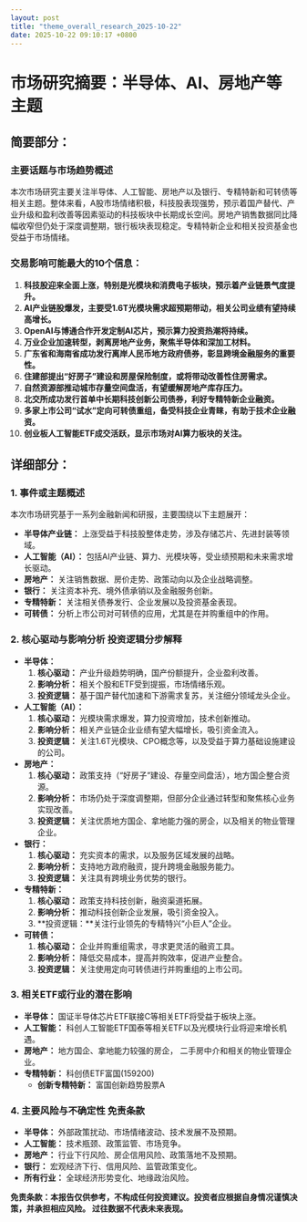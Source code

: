 ```yaml
---
layout: post
title: "theme_overall_research_2025-10-22"
date: 2025-10-22 09:10:17 +0800
---
```


# 市场研究摘要：半导体、AI、房地产等主题

## 简要部分：

### 主要话题与市场趋势概述
本次市场研究主要关注半导体、人工智能、房地产以及银行、专精特新和可转债等相关主题。整体来看，A股市场情绪积极，科技股表现强势，预示着国产替代、产业升级和盈利改善等因素驱动的科技板块中长期成长空间。房地产销售数据同比降幅收窄但仍处于深度调整期，银行板块表现稳定。专精特新企业和相关投资基金也受益于市场情绪。

### 交易影响可能最大的10个信息：

1.  **科技股迎来全面上涨，特别是光模块和消费电子板块，预示着产业链景气度提升。**
2.  **AI产业链股爆发，主要受1.6T光模块需求超预期带动，相关公司业绩有望持续高增长。**
3.  **OpenAI与博通合作开发定制AI芯片，预示算力投资热潮将持续。**
4.  **万业企业加速转型，剥离房地产业务，聚焦半导体和深加工材料。**
5.  **广东省和海南省成功发行离岸人民币地方政府债券，彰显跨境金融服务的重要性。**
6.  **住建部提出“好房子”建设和房屋保险制度，或将带动改善性住房需求。**
7.  **自然资源部推动城市存量空间盘活，有望缓解房地产库存压力。**
8.  **北交所成功发行首单中长期科技创新公司债券，利好专精特新企业融资。**
9.  **多家上市公司“试水”定向可转债重组，备受科技企业青睐，有助于技术企业融资。**
10. **创业板人工智能ETF成交活跃，显示市场对AI算力板块的关注。**

## 详细部分：

### 1. 事件或主题概述
本次市场研究基于一系列金融新闻和研报，主要围绕以下主题展开：

*   **半导体产业链：** 上涨受益于科技股整体走势，涉及存储芯片、先进封装等领域。
*   **人工智能（AI）：** 包括AI产业链、算力、光模块等，受业绩预期和未来需求增长驱动。
*   **房地产：** 关注销售数据、房价走势、政策动向以及企业战略调整。
*   **银行：** 关注资本补充、境外债承销以及金融服务创新。
*   **专精特新：** 关注相关债券发行、企业发展以及投资基金表现。
*   **可转债：** 分析上市公司对可转债的应用，尤其是在并购重组中的作用。

### 2. 核心驱动与影响分析 投资逻辑分步解释
*   **半导体：**
    1.  **核心驱动：** 产业升级趋势明确，国产份额提升，企业盈利改善。
    2.  **影响分析：** 相关个股和ETF受到提振，市场情绪乐观。
    3.  **投资逻辑：** 基于国产替代加速和下游需求复苏，关注细分领域龙头企业。
*   **人工智能（AI）：**
    1.  **核心驱动：** 光模块需求爆发，算力投资增加，技术创新推动。
    2.  **影响分析：** 相关产业链企业业绩有望大幅增长，吸引资金流入。
    3.  **投资逻辑：** 关注1.6T光模块、CPO概念等，以及受益于算力基础设施建设的公司。
*   **房地产：**
    1.  **核心驱动：** 政策支持（“好房子”建设、存量空间盘活），地方国企整合资源。
    2.  **影响分析：** 市场仍处于深度调整期，但部分企业通过转型和聚焦核心业务实现改善。
    3.  **投资逻辑：** 关注优质地方国企、拿地能力强的房企，以及相关的物业管理企业。
*   **银行：**
    1.  **核心驱动：** 充实资本的需求，以及服务区域发展的战略。
    2.  **影响分析：** 支持地方政府融资，提升跨境金融服务能力。
    3.  **投资逻辑：** 关注具有跨境业务优势的银行。
*   **专精特新：**
    1.  **核心驱动：** 政策支持科技创新，融资渠道拓展。
    2.  **影响分析：** 推动科技创新企业发展，吸引资金投入。
    3.  **投资逻辑：**关注行业领先的专精特兴“小巨人”企业。
*   **可转债：**
    1.  **核心驱动：** 企业并购重组需求，寻求更灵活的融资工具。
    2.  **影响分析：** 降低交易成本，提高并购效率，促进产业整合。
    3.  **投资逻辑：** 关注使用定向可转债进行并购重组的上市公司。

### 3. 相关ETF或行业的潜在影响
*   **半导体：** 国证半导体芯片ETF联接C等相关ETF将受益于板块上涨。
*   **人工智能：** 科创人工智能ETF国泰等相关ETF以及光模块行业将迎来增长机遇。
*   **房地产：** 地方国企、拿地能力较强的房企， 二手房中介和相关的物业管理企业。
*  **专精特新：** 科创债ETF富国(159200)
   *   **创新专精特新：** 富国创新趋势股票A

### 4. 主要风险与不确定性 免责条款
*   **半导体：** 外部政策扰动、市场情绪波动、技术发展不及预期。
*   **人工智能：** 技术瓶颈、政策监管、市场竞争。
*   **房地产：** 行业下行风险、房企信用风险、政策落地不及预期。
*   **银行：** 宏观经济下行、信用风险、监管政策变化。
*   **所有行业：** 全球经济形势变化、地缘政治风险。

**免责条款：本报告仅供参考，不构成任何投资建议。投资者应根据自身情况谨慎决策，并承担相应风险。 过往数据不代表未来表现。**